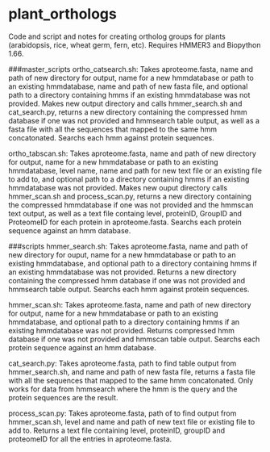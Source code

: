 # plant_orthologs
Code and script and notes for creating ortholog groups for plants (arabidopsis, rice, wheat germ, fern, etc). Requires HMMER3 and Biopython 1.66.

###master_scripts
ortho_catsearch.sh: Takes aproteome.fasta, name and path of new directory for output, name for a new hmmdatabase or path to an existing hmmdatabase, name and path of new fasta file, and optional path to a directory containing hmms if an existing hmmdatabase was not provided. Makes new output directory and calls hmmer_search.sh and cat_search.py, returns a new directory containing the compressed hmm database if one was not provided and hmmsearch table output, as well as a fasta file with all the sequences that mapped to the same hmm concatonated. Searchs each hmm against protein sequences. 

ortho_tabscan.sh: Takes aproteome.fasta, name and path of new directory for output, name for a new hmmdatabase or path to an existing hmmdatabase, level name, name and path for new text file or an existing file to add to, and optional path to a directory containing hmms if an existing hmmdatabase was not provided. Makes new ouput directory calls hmmer_scan.sh and process_scan.py, returns a new directory containing the compressed hmmdatabase if one was not provided and the hmmscan text output, as well as a text file containg level, proteinID, GroupID and ProteomeID for each protein in aproteome.fasta. Searchs each protein sequence against an hmm database. 

###scripts
hmmer_search.sh: Takes aproteome.fasta, name and path of new directory for ouput, name for a new hmmdatabase or path to an existing hmmdatabase, and optional path to a directory containing hmms if an existing hmmdatabase was not provided. Returns a new directory containing the compressed hmm database if one was not provided and hmmsearch table output. Searchs each hmm against protein sequences. 

hmmer_scan.sh: Takes aproteome.fasta, name and path of new directory for output, name for a new hmmdatabase or path to an existing hmmdatabase, and optional path to a directory containing hmms if an existing hmmdatabase was not provided. Returns compressed hmm database if one was not provided and hmmscan table output. Searchs each protein sequence against an hmm database.

cat_search.py: Takes aproteome.fasta, path to find table output from hmmer_search.sh, and name and path of new fasta file, returns a fasta file with all the sequences that mapped to the same hmm concatonated. Only works for data from hmmsearch where the hmm is the query and the protein sequences are the result.

process_scan.py: Takes aproteome.fasta, path of to find output from hmmer_scan.sh, level and name and path of new text file or existing file to add to. Returns a text file containing level, proteinID, groupID and proteomeID for all the entries in aproteome.fasta.
